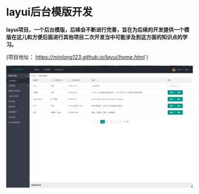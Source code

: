 # layui后台模版开发
**layui项目，一个后台模版，后续会不断进行完善，旨在为后续的开发提供一个模版在这儿和方便后面进行其他项目二次开发当中可能涉及到这方面的知识点的学习。**


(项目地址： *https://minlong123.github.io/layui/home.html*  )


![](https://github.com/minlong123/minlong123.github.io/blob/master/layui/images/page.png?raw=true)
